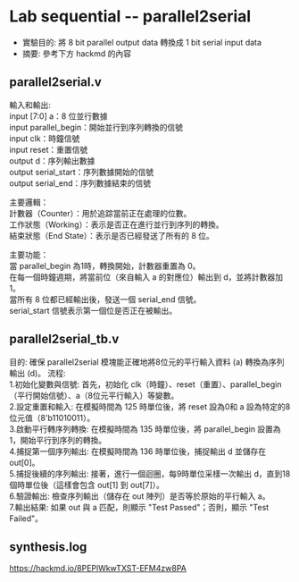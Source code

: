 # Lab sequential -- parallel2serial
* 實驗目的: 將 8 bit parallel output data 轉換成 1 bit serial input data
* 摘要: 參考下方 hackmd 的內容

## parallel2serial.v
輸入和輸出:  
input [7:0] a：8 位並行數據  
input parallel_begin：開始並行到序列轉換的信號  
input clk：時鐘信號  
input reset：重置信號  
output d：序列輸出數據  
output serial_start：序列數據開始的信號  
output serial_end：序列數據結束的信號

主要邏輯：  
計數器（Counter）：用於追踪當前正在處理的位數。  
工作狀態（Working）：表示是否正在進行並行到序列的轉換。  
結束狀態（End State）：表示是否已經發送了所有的 8 位。

主要功能：  
當 parallel_begin 為1時，轉換開始，計數器重置為 0。  
在每一個時鐘週期，將當前位（來自輸入 a 的對應位）輸出到 d，並將計數器加 1。  
當所有 8 位都已經輸出後，發送一個 serial_end 信號。  
serial_start 信號表示第一個位是否正在被輸出。

## parallel2serial_tb.v
目的: 確保 parallel2serial 模塊能正確地將8位元的平行輸入資料 (a) 轉換為序列輸出 (d)。
流程:  
1.初始化變數與信號: 首先，初始化 clk（時鐘）、reset（重置）、parallel_begin（平行開始信號）、a（8位元平行輸入）等變數。  
2.設定重置和輸入: 在模擬時間為 125 時單位後，將 reset 設為0和 a 設為特定的8位元值（8'b11010011）。  
3.啟動平行轉序列轉換: 在模擬時間為 135 時單位後，將 parallel_begin 設置為1，開始平行到序列的轉換。  
4.捕捉第一個序列輸出: 在模擬時間為 136 時單位後，捕捉輸出 d 並儲存在 out[0]。  
5.捕捉後續的序列輸出: 接著，進行一個迴圈，每9時單位采樣一次輸出 d，直到18個時單位後（這樣會包含 out[1] 到 out[7]）。  
6.驗證輸出: 檢查序列輸出（儲存在 out 陣列）是否等於原始的平行輸入 a。  
7.輸出結果: 如果 out 與 a 匹配，則顯示 "Test Passed"；否則，顯示 "Test Failed"。

## synthesis.log
https://hackmd.io/8PEPlWkwTXST-EFM4zw8PA

